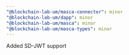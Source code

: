 ```yaml
---
"@blockchain-lab-um/masca-connector": minor
"@blockchain-lab-um/dapp": minor
"@blockchain-lab-um/masca": minor
"@blockchain-lab-um/masca-types": minor
---
```


Added SD-JWT support
